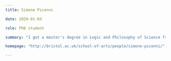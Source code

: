 ```yaml
---
title: Simone Picenni

date: 2020-01-03

role: PhD student

summary: "I got a master's degree in Logic and Philosophy of Science from the University of Florence. While there, I have also spent a semester at the MCMP in  Munich. My focus is on formal semantics, semantic paradoxes, theories of truth. I am also interested in proof theory, lambda-calculus, combinatory logic and automatic theorem proving (HOL Light)."

homepage: "http://bristol.ac.uk/school-of-arts/people/simone-picenni/"

---
```

